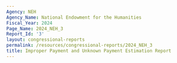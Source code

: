 ```yaml
---
Agency: NEH
Agency_Name: National Endowment for the Humanities
Fiscal_Year: 2024
Page_Name: 2024_NEH_3
Report_Id: '3'
layout: congressional-reports
permalink: /resources/congressional-reports/2024_NEH_3
title: Improper Payment and Unknown Payment Estimation Report
---
```

